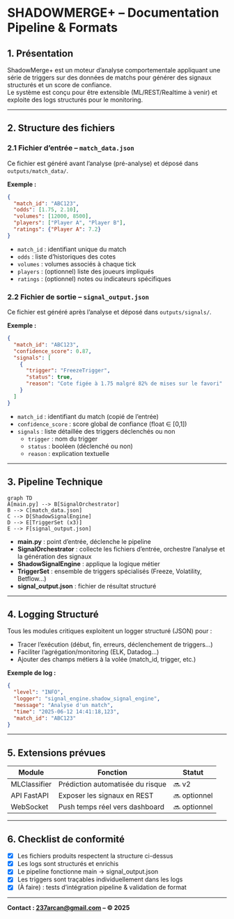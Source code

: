 # SHADOWMERGE+ – Documentation Pipeline & Formats

## 1. Présentation

ShadowMerge+ est un moteur d’analyse comportementale appliquant une série de triggers sur des données de matchs pour générer des signaux structurés et un score de confiance.  
Le système est conçu pour être extensible (ML/REST/Realtime à venir) et exploite des logs structurés pour le monitoring.

---

## 2. Structure des fichiers

### 2.1 Fichier d’entrée – `match_data.json`
Ce fichier est généré avant l’analyse (pré-analyse) et déposé dans `outputs/match_data/`.

**Exemple :**
```json
{
  "match_id": "ABC123",
  "odds": [1.75, 2.10],
  "volumes": [12000, 8500],
  "players": ["Player A", "Player B"],
  "ratings": {"Player A": 7.2}
}
```
- `match_id` : identifiant unique du match
- `odds` : liste d’historiques des cotes
- `volumes` : volumes associés à chaque tick
- `players` : (optionnel) liste des joueurs impliqués
- `ratings` : (optionnel) notes ou indicateurs spécifiques

### 2.2 Fichier de sortie – `signal_output.json`
Ce fichier est généré après l’analyse et déposé dans `outputs/signals/`.

**Exemple :**
```json
{
  "match_id": "ABC123",
  "confidence_score": 0.87,
  "signals": [
    {
      "trigger": "FreezeTrigger",
      "status": true,
      "reason": "Cote figée à 1.75 malgré 82% de mises sur le favori"
    }
  ]
}
```
- `match_id` : identifiant du match (copié de l’entrée)
- `confidence_score` : score global de confiance (float ∈ [0,1])
- `signals` : liste détaillée des triggers déclenchés ou non  
  - `trigger` : nom du trigger
  - `status` : booléen (déclenché ou non)
  - `reason` : explication textuelle

---

## 3. Pipeline Technique

```mermaid
graph TD
A[main.py] --> B[SignalOrchestrator]
B --> C[match_data.json]
C --> D[ShadowSignalEngine]
D --> E[TriggerSet (x3)]
E --> F[signal_output.json]
```

- **main.py** : point d’entrée, déclenche le pipeline
- **SignalOrchestrator** : collecte les fichiers d’entrée, orchestre l’analyse et la génération des signaux
- **ShadowSignalEngine** : applique la logique métier
- **TriggerSet** : ensemble de triggers spécialisés (Freeze, Volatility, Betflow…)
- **signal_output.json** : fichier de résultat structuré

---

## 4. Logging Structuré

Tous les modules critiques exploitent un logger structuré (JSON) pour :
- Tracer l’exécution (début, fin, erreurs, déclenchement de triggers…)
- Faciliter l’agrégation/monitoring (ELK, Datadog…)
- Ajouter des champs métiers à la volée (match_id, trigger, etc.)

**Exemple de log :**
```json
{
  "level": "INFO",
  "logger": "signal_engine.shadow_signal_engine",
  "message": "Analyse d'un match",
  "time": "2025-06-12 14:41:18,123",
  "match_id": "ABC123"
}
```

---

## 5. Extensions prévues

| Module       | Fonction                          | Statut       |
| ------------ | -------------------------------- | ------------ |
| MLClassifier | Prédiction automatisée du risque  | 🔜 v2         |
| API FastAPI  | Exposer les signaux en REST       | 🔜 optionnel  |
| WebSocket    | Push temps réel vers dashboard    | 🔜 optionnel  |

---

## 6. Checklist de conformité

- [x] Les fichiers produits respectent la structure ci-dessus
- [x] Les logs sont structurés et enrichis
- [x] Le pipeline fonctionne main → signal_output.json
- [x] Les triggers sont traçables individuellement dans les logs
- [x] (À faire) : tests d’intégration pipeline & validation de format

---

**Contact : 237arcan@gmail.com  – © 2025**
